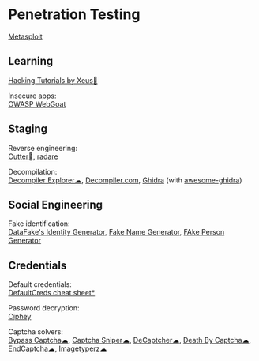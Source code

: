 # Penetration Testing

[Metasploit](https://www.metasploit.com/)

## Learning

[Hacking Tutorials by Xeus💩](https://xeushack.com/)

Insecure apps:  
[OWASP WebGoat](https://owasp.org/www-project-webgoat/)

## Staging

Reverse engineering:  
[Cutter💾](https://cutter.re/),
[radare](https://rada.re/)

Decompilation:  
[Decompiler Explorer☁](https://dogbolt.org/),
[Decompiler.com](https://www.decompiler.com/),
[Ghidra](https://ghidra-sre.org/) (with [awesome-ghidra](https://github.com/AllsafeCyberSecurity/awesome-ghidra))

## Social Engineering

Fake identification:  
[DataFake's Identity Generator](https://datafakegenerator.com/generador.php),
[Fake Name Generator](https://namefake.com/),
[FAke Person Generator](https://fakepersongenerator.com/)

## Credentials

Default credentials:  
[DefaultCreds cheat sheet*](https://github.com/ihebski/DefaultCreds-cheat-sheet)

Password decryption:  
[Ciphey](https://github.com/Ciphey/Ciphey)

Captcha solvers:  
[Bypass Captcha☁](https://www.bypasscaptcha.com/),
[Captcha Sniper☁](https://www.captchasniper.com/),
[DeCaptcher☁](https://de-captcher.com/),
[Death By Captcha☁](https://www.deathbycaptcha.com/),
[EndCaptcha☁](https://www.endcaptcha.com/),
[Imagetyperz☁](https://www.imagetyperz.com/)
